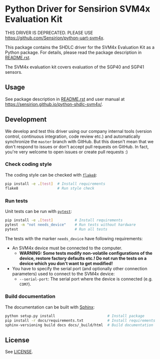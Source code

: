 # Python Driver for Sensirion SVM4x Evaluation Kit

THIS DRIVER IS DEPRECATED. PLEASE USE https://github.com/Sensirion/python-uart-svm4x.

This package contains the SHDLC driver for the SVM4x Evaluation Kit as a Python
package. For details, please read the package description in
[README.rst](README.rst).

The SVM4x evaluation kit covers evaluation of the SGP40 and SGP41 sensors.

## Usage

See package description in [README.rst](README.rst) and user manual at
https://sensirion.github.io/python-shdlc-svm4x/.

## Development

We develop and test this driver using our company internal tools (version
control, continuous integration, code review etc.) and automatically
synchronize the `master` branch with GitHub. But this doesn't mean that we
don't respond to issues or don't accept pull requests on GitHub. In fact,
you're very welcome to open issues or create pull requests :)

### Check coding style

The coding style can be checked with [`flake8`](http://flake8.pycqa.org/):

```bash
pip install -e .[test]  # Install requirements
flake8                  # Run style check
```

### Run tests

Unit tests can be run with [`pytest`](https://pytest.org/):

```bash
pip install -e .[test]          # Install requirements
pytest -m "not needs_device"    # Run tests without hardware
pytest                          # Run all tests
```

The tests with the marker `needs_device` have following requirements:

- An SVM4x device must be connected to the computer.
  - **WARNING: Some tests modify non-volatile configurations of the device,
    restore factory defaults etc.! Do not run the tests on a device which you
    don't want to get modified!**
- You have to specify the serial port (and optionally other connection
  parameters) used to connect to the SVM4x device:
  - `--serial-port`: The serial port where the device is connected
    (e.g. `COM7`).


### Build documentation

The documentation can be built with [Sphinx](http://www.sphinx-doc.org/):

```bash
python setup.py install                        # Install package
pip install -r docs/requirements.txt           # Install requirements
sphinx-versioning build docs docs/_build/html  # Build documentation
```

## License

See [LICENSE](LICENSE).
